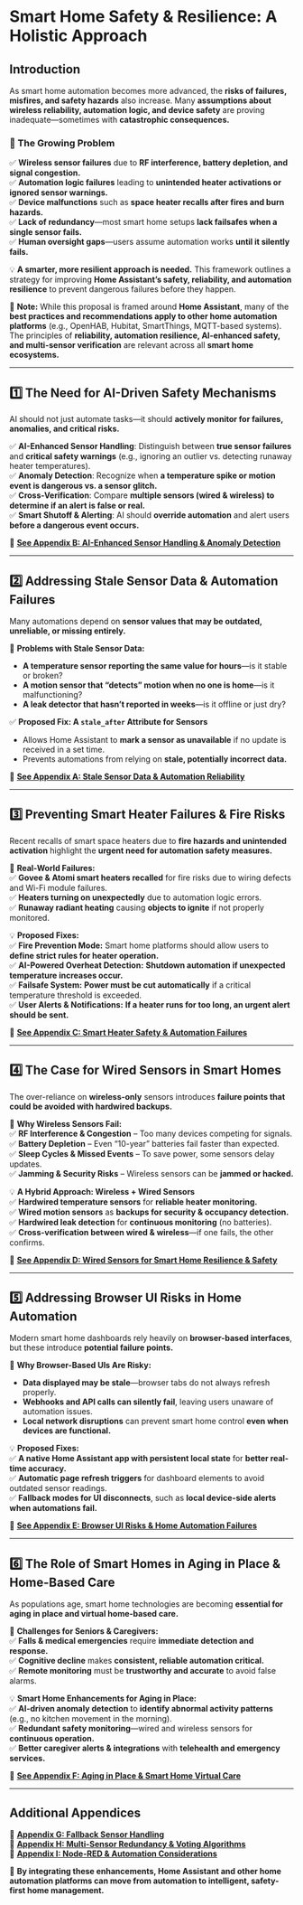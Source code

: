 # **Smart Home Safety & Resilience: A Holistic Approach**

## **Introduction**
As smart home automation becomes more advanced, the **risks of failures, misfires, and safety hazards** also increase. Many **assumptions about wireless reliability, automation logic, and device safety** are proving inadequate—sometimes with **catastrophic consequences.**

### **🚨 The Growing Problem**  
✅ **Wireless sensor failures** due to **RF interference, battery depletion, and signal congestion.**  
✅ **Automation logic failures** leading to **unintended heater activations or ignored sensor warnings.**  
✅ **Device malfunctions** such as **space heater recalls after fires and burn hazards.**  
✅ **Lack of redundancy**—most smart home setups **lack failsafes when a single sensor fails.**  
✅ **Human oversight gaps**—users assume automation works **until it silently fails.**  

💡 **A smarter, more resilient approach is needed.** This framework outlines a strategy for improving **Home Assistant’s safety, reliability, and automation resilience** to prevent dangerous failures before they happen.

🔹 **Note:** While this proposal is framed around **Home Assistant**, many of the **best practices and recommendations apply to other home automation platforms** (e.g., OpenHAB, Hubitat, SmartThings, MQTT-based systems). The principles of **reliability, automation resilience, AI-enhanced safety, and multi-sensor verification** are relevant across all **smart home ecosystems.**

---

## **1️⃣ The Need for AI-Driven Safety Mechanisms**
AI should not just automate tasks—it should **actively monitor for failures, anomalies, and critical risks.**  

✅ **AI-Enhanced Sensor Handling**: Distinguish between **true sensor failures** and **critical safety warnings** (e.g., ignoring an outlier vs. detecting runaway heater temperatures).  
✅ **Anomaly Detection**: Recognize when **a temperature spike or motion event is dangerous vs. a sensor glitch.**  
✅ **Cross-Verification**: Compare **multiple sensors (wired & wireless) to determine if an alert is false or real.**  
✅ **Smart Shutoff & Alerting**: AI should **override automation** and alert users **before a dangerous event occurs.**  

🔹 **[See Appendix B: AI-Enhanced Sensor Handling & Anomaly Detection](ai-enhanced-sensor-handling.md)**  

---

## **2️⃣ Addressing Stale Sensor Data & Automation Failures**  
Many automations depend on **sensor values that may be outdated, unreliable, or missing entirely.**  

🚨 **Problems with Stale Sensor Data:**  
- **A temperature sensor reporting the same value for hours**—is it stable or broken?  
- **A motion sensor that “detects” motion when no one is home**—is it malfunctioning?  
- **A leak detector that hasn’t reported in weeks**—is it offline or just dry?  

✅ **Proposed Fix: A `stale_after` Attribute for Sensors**  
- Allows Home Assistant to **mark a sensor as unavailable** if no update is received in a set time.  
- Prevents automations from relying on **stale, potentially incorrect data.**  

🔹 **[See Appendix A: Stale Sensor Data & Automation Reliability](stale-sensor-data.md)**  

---

## **3️⃣ Preventing Smart Heater Failures & Fire Risks**  
Recent recalls of smart space heaters due to **fire hazards and unintended activation** highlight the **urgent need for automation safety measures.**  

🚨 **Real-World Failures:**  
✅ **Govee & Atomi smart heaters recalled** for fire risks due to wiring defects and Wi-Fi module failures.   
✅ **Heaters turning on unexpectedly** due to automation logic errors.  
✅ **Runaway radiant heating** causing **objects to ignite** if not properly monitored.  

💡 **Proposed Fixes:**  
✅ **Fire Prevention Mode:** Smart home platforms should allow users to **define strict rules for heater operation.**  
✅ **AI-Powered Overheat Detection:** **Shutdown automation if unexpected temperature increases occur.**  
✅ **Failsafe System:** **Power must be cut automatically** if a critical temperature threshold is exceeded.  
✅ **User Alerts & Notifications:** **If a heater runs for too long, an urgent alert should be sent.**  

🔹 **[See Appendix C: Smart Heater Safety & Automation Failures](smart-heater-safety.md)**  

---

## **4️⃣ The Case for Wired Sensors in Smart Homes**  
The over-reliance on **wireless-only** sensors introduces **failure points that could be avoided with hardwired backups.**  

🚨 **Why Wireless Sensors Fail:**  
✅ **RF Interference & Congestion** – Too many devices competing for signals.    
✅ **Battery Depletion** – Even “10-year” batteries fail faster than expected.  
✅ **Sleep Cycles & Missed Events** – To save power, some sensors delay updates.  
✅ **Jamming & Security Risks** – Wireless sensors can be **jammed or hacked.**  

💡 **A Hybrid Approach: Wireless + Wired Sensors**  
✅ **Hardwired temperature sensors** for **reliable heater monitoring.**  
✅ **Wired motion sensors** as **backups for security & occupancy detection.**  
✅ **Hardwired leak detection** for **continuous monitoring** (no batteries).  
✅ **Cross-verification between wired & wireless**—if one fails, the other confirms.  

🔹 **[See Appendix D: Wired Sensors for Smart Home Resilience & Safety](wired-sensor-resilience.md)**  

---

## **5️⃣ Addressing Browser UI Risks in Home Automation**  
Modern smart home dashboards rely heavily on **browser-based interfaces**, but these introduce **potential failure points.**  

🚨 **Why Browser-Based UIs Are Risky:**  
- **Data displayed may be stale**—browser tabs do not always refresh properly.  
- **Webhooks and API calls can silently fail**, leaving users unaware of automation issues.  
- **Local network disruptions** can prevent smart home control **even when devices are functional.**  

💡 **Proposed Fixes:**  
✅ **A native Home Assistant app with persistent local state** for **better real-time accuracy.**  
✅ **Automatic page refresh triggers** for dashboard elements to avoid outdated sensor readings.  
✅ **Fallback modes for UI disconnects**, such as **local device-side alerts when automations fail.**  

🔹 **[See Appendix E: Browser UI Risks & Home Automation Failures](browser-ui-risks.md)**  

---

## **6️⃣ The Role of Smart Homes in Aging in Place & Home-Based Care**  
As populations age, smart home technologies are becoming **essential for aging in place and virtual home-based care.**  

🚨 **Challenges for Seniors & Caregivers:**  
✅ **Falls & medical emergencies** require **immediate detection and response.**  
✅ **Cognitive decline** makes **consistent, reliable automation critical.**  
✅ **Remote monitoring** must be **trustworthy and accurate** to avoid false alarms.  

💡 **Smart Home Enhancements for Aging in Place:**  
✅ **AI-driven anomaly detection** to **identify abnormal activity patterns** (e.g., no kitchen movement in the morning).  
✅ **Redundant safety monitoring**—wired and wireless sensors for **continuous operation.**  
✅ **Better caregiver alerts & integrations** with **telehealth and emergency services.**  

🔹 **[See Appendix F: Aging in Place & Smart Home Virtual Care](aging-in-place.md)**  

---
## **Additional Appendices**
🔹 **[Appendix G: Fallback Sensor Handling](fallback-sensor-handling.md)**  
🔹 **[Appendix H: Multi-Sensor Redundancy & Voting Algorithms](multi-sensor-redundancy.md)**  
🔹 **[Appendix I: Node-RED & Automation Considerations](node-red-considerations.md)**  


🚀 **By integrating these enhancements, Home Assistant and other home automation platforms can move from automation to intelligent, safety-first home management.**
